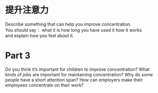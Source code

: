 # 提升注意力  

Describe something that can help you improve concentration.   
You should say： what it is how long you have used it how it works   
and explain how you feel about it.  

# Part 3  

Do you think it’s important for children to improve concentration? What kinds of jobs are important for maintaining concentration? Why do some people have a short attention span? How can employers make their employees concentrate on their work?  

